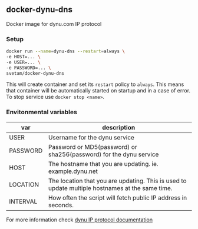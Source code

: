 ## docker-dynu-dns

Docker image for dynu.com IP protocol

### Setup

```sh
docker run --name=dynu-dns --restart=always \
-e HOST=... \
-e USER=... \
-e PASSWORD=... \
svetam/docker-dynu-dns
```

This will create container and set its `restart` policy to `always`. This means that container will be automatically started on startup and in a case of error. To stop service use `docker stop <name>`.

### Envitonmental variables

| var | description |
| ------ | ------ |
| USER | Username for the dynu service |
| PASSWORD | Password or MD5(password) or sha256(password) for the dynu service |
| HOST | The hostname that you are updating. ie. example.dynu.net |
| LOCATION | The location that you are updating. This is used to update multiple hostnames at the same time. |
| INTERVAL | How often the script will fetch public IP address in seconds. |

For more information check [dynu IP protocol documentation](https://www.dynu.com/en-US/DynamicDNS/IP-Update-Protocol)